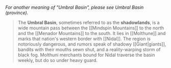 *For another meaning of "Umbral Basin", please see Umbral Basin (province).*
> The **Umbral Basin**, sometimes referred to as the **shadowlands**, is a wide mountain pass between the [[Mindspin Mountains]] to the north and the [[Menador Mountains]] to the south. It lies in [[Molthune]] and marks that nation's western border with [[Nidal]]. The region is notoriously dangerous, and rumors speak of shadowy [[Giant|giants]], bandits with their mouths sewn shut, and a reality-warping storm of black fog. Molthuni merchants bound for Nidal traverse the basin weekly, but do so under heavy guard.










